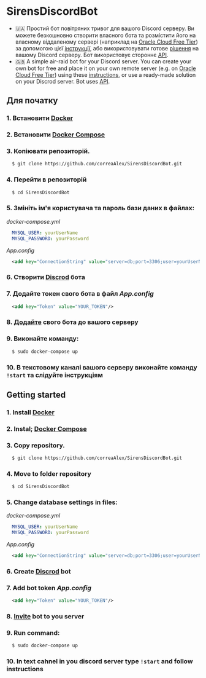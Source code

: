 # SirensDiscordBot
* :ukraine: Простий бот повітряних тривог для вашого Discord серверу. Ви можете безкошновно створити власного бота та розмістити його на власному віддаленому сервері (наприклад на [Oracle Cloud Free Tier](https://www.oracle.com/cis/cloud/free/)) за допомогою цієї [інструкції](https://github.com/correaAlex/SirensDiscordBot#%D0%B4%D0%BB%D1%8F-%D0%BF%D0%BE%D1%87%D0%B0%D1%82%D0%BA%D1%83), або використовувати готове [рішення](https://discord.com/api/oauth2/authorize?client_id=982001545266733146&permissions=8&scope=bot%20bot) на вашому Discord серверу. Бот використовує стороннє [API](https://sirens.in.ua/#).
* :uk: A simple air-raid bot for your Discord server. You can create your own bot for free and place it on your own remote server (e.g. on [Oracle Cloud Free Tier](https://www.oracle.com/cloud/free/?source=:ow:o:h:po:OHPPanel1nav0625&intcmp=:ow:o:h:po:OHPPanel1nav0625)) using these [instructions](https://github.com/correaAlex/SirensDiscordBot#getting-started), or use a ready-made solution on your Discrod server. Bot uses [API](https://sirens.in.ua/#).
## Для початку
### 1. Встановити [Docker](https://docs.docker.com/engine/install/ubuntu/)
### 2. Встановити [Docker Compose](https://docs.docker.com/compose/install/)
### 3. Копіювати репозиторій.
```sh
  $ git clone https://github.com/correaAlex/SirensDiscordBot.git
```
### 4. Перейти в репозиторій 
``` sh 
  $ cd SirensDiscordBot
```
### 5. Змініть ім'я користувача та пароль бази даних в файлах:
*docker-compose.yml*
```yml
  MYSQL_USER: yourUserName
  MYSQL_PASSWORD: yourPassword
```
*App.config*
```xml
  <add key="ConnectionString" value="server=db;port=3306;user=yourUserName;password=yourPassword;database=sirens_bot"/>
```
### 6. Створити [Discrod](https://discordpy.readthedocs.io/en/stable/discord.html) бота
### 7. Додайте токен свого бота в файл *App.config*
```xml
  <add key="Token" value="YOUR_TOKEN"/>
```
### 8. [Додайте](https://discordjs.guide/preparations/adding-your-bot-to-servers.html#bot-invite-links) свого бота до вашого серверу
### 9. Виконайте команду:
```sh
  $ sudo docker-compose up
```
### 10. В текстовому каналі вашого серверу виконайте команду `!start` та слідуйте інструкціям

## Getting started
### 1. Install [Docker](https://docs.docker.com/engine/install/ubuntu/)
### 2. Instal; [Docker Compose](https://docs.docker.com/compose/install/)
### 3. Copy repository.
```sh
  $ git clone https://github.com/correaAlex/SirensDiscordBot.git
```
### 4. Move to folder repository 
``` sh 
  $ cd SirensDiscordBot
```
### 5. Change database settings in files:
*docker-compose.yml*
```yml
  MYSQL_USER: yourUserName
  MYSQL_PASSWORD: yourPassword
```
*App.config*
```xml
  <add key="ConnectionString" value="server=db;port=3306;user=yourUserName;password=yourPassword;database=sirens_bot"/>
```
### 6. Create [Discrod](https://discordpy.readthedocs.io/en/stable/discord.html) bot
### 7. Add bot token *App.config*
```xml
  <add key="Token" value="YOUR_TOKEN"/>
```
### 8. [Invite](https://discordjs.guide/preparations/adding-your-bot-to-servers.html#bot-invite-links) bot to you server
### 9. Run command:
```sh
  $ sudo docker-compose up
```
### 10. In text cahnel in you discord server type `!start` and follow instructions
